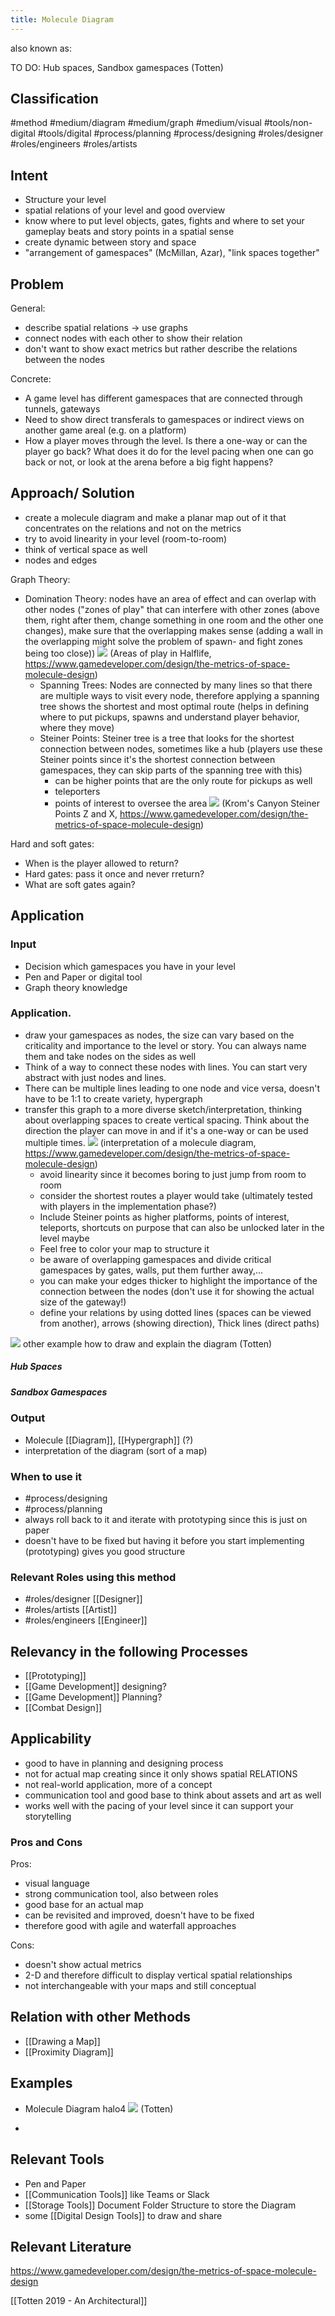```yaml
---
title: Molecule Diagram
---
```


also known as:

TO DO: Hub spaces, Sandbox gamespaces (Totten)
## Classification
#method 
#medium/diagram
#medium/graph
#medium/visual 
#tools/non-digital
#tools/digital
#process/planning 
#process/designing
#roles/designer 
#roles/engineers 
#roles/artists

## Intent
- Structure your level
- spatial relations of your level and good overview
- know where to put level objects, gates, fights and where to set your gameplay beats and story points in a spatial sense
- create dynamic between story and space
- "arrangement of gamespaces" (McMillan, Azar), "link spaces together"

## Problem

General:
- describe spatial relations -> use graphs
- connect nodes with each other to show their relation
- don't want to show exact metrics but rather describe the relations between the nodes

Concrete:
- A game level has different gamespaces that are connected through tunnels, gateways
- Need to show direct transferals to gamespaces or indirect views on another game areal (e.g. on a platform)
- How a player moves through the level. Is there a one-way or can the player go back? What does it do for the level pacing when one can go back or not, or look at the arena before a big fight happens?

## Approach/ Solution
- create a molecule diagram and make a planar map out of it that concentrates on the relations and not on the metrics
- try to avoid linearity in your level (room-to-room)
- think of vertical space as well
- nodes and edges

Graph Theory:
- Domination Theory: nodes have an area of effect and can overlap with other nodes ("zones of play" that can interfere with other zones (above them, right after them, change something in one room and the other one changes), make sure that the overlapping makes sense (adding a wall in the overlapping might solve the problem of spawn- and fight zones being too close))
  ![](https://i.imgur.com/5YMCS0y.png)
  (Areas of play in Halflife, https://www.gamedeveloper.com/design/the-metrics-of-space-molecule-design)
    - Spanning Trees: Nodes are connected by many lines so that there are multiple ways to visit every node, therefore applying a spanning tree shows the shortest and most optimal route (helps in defining where to put pickups, spawns and understand player behavior, where they move)
  - Steiner Points: Steiner tree is a tree that looks for the shortest connection between nodes, sometimes like a hub (players use these Steiner points since it's the shortest connection between gamespaces, they can skip parts of the spanning tree with this)
    - can be higher points that are the only route for pickups as well
    - teleporters
    - points of interest to oversee the area ![](https://i.imgur.com/QQkERQn.png)
       (Krom's Canyon Steiner Points Z and X, https://www.gamedeveloper.com/design/the-metrics-of-space-molecule-design)

Hard and soft gates:
- When is the player allowed to return?
- Hard gates: pass it once and never rreturn?
- What are soft gates again?


## Application

### Input
- Decision which gamespaces you have in your level
- Pen and Paper or digital tool
- Graph theory knowledge

### Application. 
- draw your gamespaces as nodes, the size can vary based on the criticality and importance to the level or story. You can always name them and take nodes on the sides as well
- Think of a way to connect these nodes with lines. You can start very abstract with just nodes and lines.
- There can be multiple lines leading to one node and vice versa, doesn't have to be 1:1 to create variety, hypergraph
- transfer this graph to a more diverse sketch/interpretation, thinking about overlapping spaces to create vertical spacing. Think about the direction the player can move in and if it's a one-way or can be used multiple times.
  ![](https://i.imgur.com/YiRzGHV.png)
  (interpretation of a molecule diagram, https://www.gamedeveloper.com/design/the-metrics-of-space-molecule-design)
  - avoid linearity since it becomes boring to just jump from room to room
  - consider the shortest routes a player would take (ultimately tested with players in the implementation phase?)
  - Include Steiner points as higher platforms, points of interest, teleports, shortcuts on purpose that can also be unlocked later in the level maybe
  - Feel free to color your map to structure it
  - be aware of overlapping gamespaces and divide critical gamespaces by gates, walls, put them further away,...
  - you can make your edges thicker to highlight the importance of the connection between the nodes (don't use it for showing the actual size of the gateway!)
  - define your relations by using dotted lines (spaces can be viewed from another), arrows (showing direction), Thick lines (direct paths)

![](https://i.imgur.com/IBV4NBz.png)
other example how to draw and explain the diagram (Totten)

##### Hub Spaces

##### Sandbox Gamespaces

### Output
- Molecule [[Diagram]], [[Hypergraph]] (?)
- interpretation of the diagram (sort of a map)

### When to use it

- #process/designing 
- #process/planning  
- always roll back to it and iterate with prototyping since this is just on paper
- doesn't have to be fixed but having it before you start implementing (prototyping) gives you good structure

### Relevant Roles using this method
- #roles/designer  [[Designer]]
- #roles/artists [[Artist]]
- #roles/engineers [[Engineer]]


## Relevancy in the following Processes
- [[Prototyping]]
- [[Game Development]] designing?
- [[Game Development]] Planning?
- [[Combat Design]]

## Applicability
- good to have in planning and designing process
- not for actual map creating since it only shows spatial RELATIONS
- not real-world application, more of a concept
- communication tool and good base to think about assets and art as well
- works well with the pacing of your level since it can support your storytelling

### Pros and Cons

Pros:
- visual language
- strong communication tool, also between roles
- good base for an actual map
- can be revisited and improved, doesn't have to be fixed
- therefore good with agile and waterfall approaches

Cons:
- doesn't show actual metrics
- 2-D and therefore difficult to display vertical spatial relationships
- not interchangeable with your maps and still conceptual

## Relation with other Methods
- [[Drawing a Map]]
- [[Proximity Diagram]]

## Examples
- Molecule Diagram halo4
  ![](https://i.imgur.com/Z0eYeZM.png)
(Totten)

- 

## Relevant Tools
- Pen and Paper
- [[Communication Tools]] like Teams or Slack
- [[Storage Tools]] Document Folder Structure to store the Diagram
- some [[Digital Design Tools]] to draw and share

## Relevant Literature

https://www.gamedeveloper.com/design/the-metrics-of-space-molecule-design

[[Totten 2019 - An Architectural]]